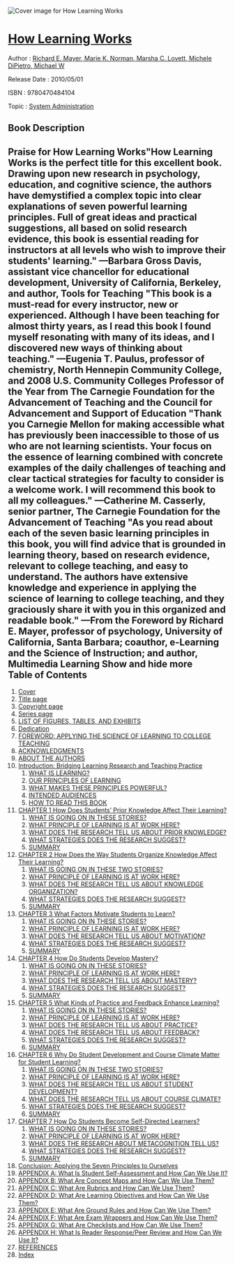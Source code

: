 ![Cover image for How Learning Works](https://imgdetail.ebookreading.net/cover/cover/system_admin/EB9780470484104.jpg)

[How Learning Works](https://ebookreading.net/view/book/How+Learning+Works-EB9780470484104_1.html "How Learning Works")
====================================================================================================================

Author : [Richard E. Mayer](https://ebookreading.net/search/author/Richard+E.+Mayer),[ Marie K. Norman](https://ebookreading.net/search/author/+Marie+K.+Norman),[ Marsha C. Lovett](https://ebookreading.net/search/author/+Marsha+C.+Lovett),[ Michele DiPietro](https://ebookreading.net/search/author/+Michele+DiPietro),[ Michael W](https://ebookreading.net/search/author/+Michael+W)

Release Date : 2010/05/01

ISBN : 9780470484104

Topic : [System Administration](https://ebookreading.net/search/category/system-administration)

Book Description
-----------------

 Praise for How Learning Works"How Learning Works is the perfect title for this excellent book. Drawing upon new research in psychology, education, and cognitive science, the authors have demystified a complex topic into clear explanations of seven powerful learning principles. Full of great ideas and practical suggestions, all based on solid research evidence, this book is essential reading for instructors at all levels who wish to improve their students' learning." —Barbara Gross Davis, assistant vice chancellor for educational development, University of California, Berkeley, and author, Tools for Teaching
"This book is a must-read for every instructor, new or experienced. Although I have been teaching for almost thirty years, as I read this book I found myself resonating with many of its ideas, and I discovered new ways of thinking about teaching." —Eugenia T. Paulus, professor of chemistry, North Hennepin Community College, and 2008 U.S. Community Colleges Professor of the Year from The Carnegie Foundation for the Advancement of Teaching and the Council for Advancement and Support of Education
"Thank you Carnegie Mellon for making accessible what has previously been inaccessible to those of us who are not learning scientists. Your focus on the essence of learning combined with concrete examples of the daily challenges of teaching and clear tactical strategies for faculty to consider is a welcome work. I will recommend this book to all my colleagues." —Catherine M. Casserly, senior partner, The Carnegie Foundation for the Advancement of Teaching
"As you read about each of the seven basic learning principles in this book, you will find advice that is grounded in learning theory, based on research evidence, relevant to college teaching, and easy to understand. The authors have extensive knowledge and experience in applying the science of learning to college teaching, and they graciously share it with you in this organized and readable book." —From the Foreword by Richard E. Mayer, professor of psychology, University of California, Santa Barbara; coauthor, e-Learning and the Science of Instruction; and author, Multimedia Learning
        Show and hide more                
Table of Contents
-----------------

1. [Cover](https://ebookreading.net/view/book/How+Learning+Works-EB9780470484104_1.html)
1. [Title page](https://ebookreading.net/view/book/How+Learning+Works-EB9780470484104_3.html)
1. [Copyright page](https://ebookreading.net/view/book/How+Learning+Works-EB9780470484104_4.html)
1. [Series page](https://ebookreading.net/view/book/How+Learning+Works-EB9780470484104_5.html#f01)
1. [LIST OF FIGURES, TABLES, AND EXHIBITS](https://ebookreading.net/view/book/How+Learning+Works-EB9780470484104_6.html#f03)
1. [Dedication](https://ebookreading.net/view/book/How+Learning+Works-EB9780470484104_7.html#f02)
1. [FOREWORD: APPLYING THE SCIENCE OF LEARNING TO COLLEGE TEACHING](https://ebookreading.net/view/book/How+Learning+Works-EB9780470484104_8.html#f04)
1. [ACKNOWLEDGMENTS](https://ebookreading.net/view/book/How+Learning+Works-EB9780470484104_9.html#f05)
1. [ABOUT THE AUTHORS](https://ebookreading.net/view/book/How+Learning+Works-EB9780470484104_10.html#f06)
1. [Introduction: Bridging Learning Research and Teaching Practice](https://ebookreading.net/view/book/How+Learning+Works-EB9780470484104_11.html#f07)
    1. [WHAT IS LEARNING?](https://ebookreading.net/view/book/How+Learning+Works-EB9780470484104_11.html#f07-sec1-0001)
    1. [OUR PRINCIPLES OF LEARNING](https://ebookreading.net/view/book/How+Learning+Works-EB9780470484104_11.html#f07-sec1-0002)
    1. [WHAT MAKES THESE PRINCIPLES POWERFUL?](https://ebookreading.net/view/book/How+Learning+Works-EB9780470484104_11.html#f07-sec1-0003)
    1. [INTENDED AUDIENCES](https://ebookreading.net/view/book/How+Learning+Works-EB9780470484104_11.html#f07-sec1-0004)
    1. [HOW TO READ THIS BOOK](https://ebookreading.net/view/book/How+Learning+Works-EB9780470484104_11.html#f07-sec1-0005)
1. [CHAPTER 1  How Does Students’ Prior Knowledge Affect Their Learning?](https://ebookreading.net/view/book/How+Learning+Works-EB9780470484104_12.html#c01)
    1. [WHAT IS GOING ON IN THESE STORIES?](https://ebookreading.net/view/book/How+Learning+Works-EB9780470484104_12.html#c01-sec1-0002)
    1. [WHAT PRINCIPLE OF LEARNING IS AT WORK HERE?](https://ebookreading.net/view/book/How+Learning+Works-EB9780470484104_12.html#c01-sec1-0003)
    1. [WHAT DOES THE RESEARCH TELL US ABOUT PRIOR KNOWLEDGE?](https://ebookreading.net/view/book/How+Learning+Works-EB9780470484104_12.html#c01-sec1-0004)
    1. [WHAT STRATEGIES DOES THE RESEARCH SUGGEST?](https://ebookreading.net/view/book/How+Learning+Works-EB9780470484104_12.html#c01-sec1-0005)
    1. [SUMMARY](https://ebookreading.net/view/book/How+Learning+Works-EB9780470484104_12.html#c01-sec1-0006)
1. [CHAPTER 2  How Does the Way Students Organize Knowledge Affect Their Learning?](https://ebookreading.net/view/book/How+Learning+Works-EB9780470484104_13.html#c02)
    1. [WHAT IS GOING ON IN THESE TWO STORIES?](https://ebookreading.net/view/book/How+Learning+Works-EB9780470484104_13.html#c02-sec1-0002)
    1. [WHAT PRINCIPLE OF LEARNING IS AT WORK HERE?](https://ebookreading.net/view/book/How+Learning+Works-EB9780470484104_13.html#c02-sec1-0003)
    1. [WHAT DOES THE RESEARCH TELL US ABOUT KNOWLEDGE ORGANIZATION?](https://ebookreading.net/view/book/How+Learning+Works-EB9780470484104_13.html#c02-sec1-0004)
    1. [WHAT STRATEGIES DOES THE RESEARCH SUGGEST?](https://ebookreading.net/view/book/How+Learning+Works-EB9780470484104_13.html#c02-sec1-0005)
    1. [SUMMARY](https://ebookreading.net/view/book/How+Learning+Works-EB9780470484104_13.html#c02-sec1-0006)
1. [CHAPTER 3  What Factors Motivate Students to Learn?](https://ebookreading.net/view/book/How+Learning+Works-EB9780470484104_14.html#c03)
    1. [WHAT IS GOING ON IN THESE STORIES?](https://ebookreading.net/view/book/How+Learning+Works-EB9780470484104_14.html#c03-sec1-0002)
    1. [WHAT PRINCIPLE OF LEARNING IS AT WORK HERE?](https://ebookreading.net/view/book/How+Learning+Works-EB9780470484104_14.html#c03-sec1-0003)
    1. [WHAT DOES THE RESEARCH TELL US ABOUT MOTIVATION?](https://ebookreading.net/view/book/How+Learning+Works-EB9780470484104_14.html#c03-sec1-0004)
    1. [WHAT STRATEGIES DOES THE RESEARCH SUGGEST?](https://ebookreading.net/view/book/How+Learning+Works-EB9780470484104_14.html#c03-sec1-0005)
    1. [SUMMARY](https://ebookreading.net/view/book/How+Learning+Works-EB9780470484104_14.html#c03-sec1-0006)
1. [CHAPTER 4 How Do Students Develop Mastery?](https://ebookreading.net/view/book/How+Learning+Works-EB9780470484104_15.html#c04)
    1. [WHAT IS GOING ON IN THESE STORIES?](https://ebookreading.net/view/book/How+Learning+Works-EB9780470484104_15.html#c04-sec1-0002)
    1. [WHAT PRINCIPLE OF LEARNING IS AT WORK HERE?](https://ebookreading.net/view/book/How+Learning+Works-EB9780470484104_15.html#c04-sec1-0003)
    1. [WHAT DOES THE RESEARCH TELL US ABOUT MASTERY?](https://ebookreading.net/view/book/How+Learning+Works-EB9780470484104_15.html#c04-sec1-0004)
    1. [WHAT STRATEGIES DOES THE RESEARCH SUGGEST?](https://ebookreading.net/view/book/How+Learning+Works-EB9780470484104_15.html#c04-sec1-0005)
    1. [SUMMARY](https://ebookreading.net/view/book/How+Learning+Works-EB9780470484104_15.html#c04-sec1-0006)
1. [CHAPTER 5  What Kinds of Practice and Feedback Enhance Learning?](https://ebookreading.net/view/book/How+Learning+Works-EB9780470484104_16.html#c05)
    1. [WHAT IS GOING ON IN THESE STORIES?](https://ebookreading.net/view/book/How+Learning+Works-EB9780470484104_16.html#c05-sec1-0003)
    1. [WHAT PRINCIPLE OF LEARNING IS AT WORK HERE?](https://ebookreading.net/view/book/How+Learning+Works-EB9780470484104_16.html#c05-sec1-0004)
    1. [WHAT DOES THE RESEARCH TELL US ABOUT PRACTICE?](https://ebookreading.net/view/book/How+Learning+Works-EB9780470484104_16.html#c05-sec1-0005)
    1. [WHAT DOES THE RESEARCH TELL US ABOUT FEEDBACK?](https://ebookreading.net/view/book/How+Learning+Works-EB9780470484104_16.html#c05-sec1-0006)
    1. [WHAT STRATEGIES DOES THE RESEARCH SUGGEST?](https://ebookreading.net/view/book/How+Learning+Works-EB9780470484104_16.html#c05-sec1-0007)
    1. [SUMMARY](https://ebookreading.net/view/book/How+Learning+Works-EB9780470484104_16.html#c05-sec1-0008)
1. [CHAPTER 6  Why Do Student Development and Course Climate Matter for Student Learning?](https://ebookreading.net/view/book/How+Learning+Works-EB9780470484104_17.html#c06)
    1. [WHAT IS GOING ON IN THESE TWO STORIES?](https://ebookreading.net/view/book/How+Learning+Works-EB9780470484104_17.html#c06-sec1-0003)
    1. [WHAT PRINCIPLE OF LEARNING IS AT WORK HERE?](https://ebookreading.net/view/book/How+Learning+Works-EB9780470484104_17.html#c06-sec1-0004)
    1. [WHAT DOES THE RESEARCH TELL US ABOUT STUDENT DEVELOPMENT?](https://ebookreading.net/view/book/How+Learning+Works-EB9780470484104_17.html#c06-sec1-0005)
    1. [WHAT DOES THE RESEARCH TELL US ABOUT COURSE CLIMATE?](https://ebookreading.net/view/book/How+Learning+Works-EB9780470484104_17.html#c06-sec1-0006)
    1. [WHAT STRATEGIES DOES THE RESEARCH SUGGEST?](https://ebookreading.net/view/book/How+Learning+Works-EB9780470484104_17.html#c06-sec1-0007)
    1. [SUMMARY](https://ebookreading.net/view/book/How+Learning+Works-EB9780470484104_17.html#c06-sec1-0008)
1. [CHAPTER 7  How Do Students Become Self-Directed Learners?](https://ebookreading.net/view/book/How+Learning+Works-EB9780470484104_18.html#c07)
    1. [WHAT IS GOING ON IN THESE STORIES?](https://ebookreading.net/view/book/How+Learning+Works-EB9780470484104_18.html#c07-sec1-0002)
    1. [WHAT PRINCIPLE OF LEARNING IS AT WORK HERE?](https://ebookreading.net/view/book/How+Learning+Works-EB9780470484104_18.html#c07-sec1-0003)
    1. [WHAT DOES THE RESEARCH ABOUT METACOGNITION TELL US?](https://ebookreading.net/view/book/How+Learning+Works-EB9780470484104_18.html#c07-sec1-0004)
    1. [WHAT STRATEGIES DOES THE RESEARCH SUGGEST?](https://ebookreading.net/view/book/How+Learning+Works-EB9780470484104_18.html#c07-sec1-0005)
    1. [SUMMARY](https://ebookreading.net/view/book/How+Learning+Works-EB9780470484104_18.html#c07-sec1-0006)
1. [Conclusion: Applying the Seven Principles to Ourselves](https://ebookreading.net/view/book/How+Learning+Works-EB9780470484104_19.html#b01)
1. [APPENDIX A: What Is Student Self-Assessment and How Can We Use It?](https://ebookreading.net/view/book/How+Learning+Works-EB9780470484104_20.html#a01)
1. [APPENDIX B: What Are Concept Maps and How Can We Use Them?](https://ebookreading.net/view/book/How+Learning+Works-EB9780470484104_21.html#a02)
1. [APPENDIX C: What Are Rubrics and How Can We Use Them?](https://ebookreading.net/view/book/How+Learning+Works-EB9780470484104_22.html#a03)
1. [APPENDIX D: What Are Learning Objectives and How Can We Use Them?](https://ebookreading.net/view/book/How+Learning+Works-EB9780470484104_23.html#a04)
1. [APPENDIX E: What Are Ground Rules and How Can We Use Them?](https://ebookreading.net/view/book/How+Learning+Works-EB9780470484104_24.html#a05)
1. [APPENDIX F: What Are Exam Wrappers and How Can We Use Them?](https://ebookreading.net/view/book/How+Learning+Works-EB9780470484104_25.html#a06)
1. [APPENDIX G: What Are Checklists and How Can We Use Them?](https://ebookreading.net/view/book/How+Learning+Works-EB9780470484104_26.html#a07)
1. [APPENDIX H: What Is Reader Response/Peer Review and How Can We Use It?](https://ebookreading.net/view/book/How+Learning+Works-EB9780470484104_27.html#a08)
1. [REFERENCES](https://ebookreading.net/view/book/How+Learning+Works-EB9780470484104_28.html#b02)
1. [Index](https://ebookreading.net/view/book/How+Learning+Works-EB9780470484104_29.html)
